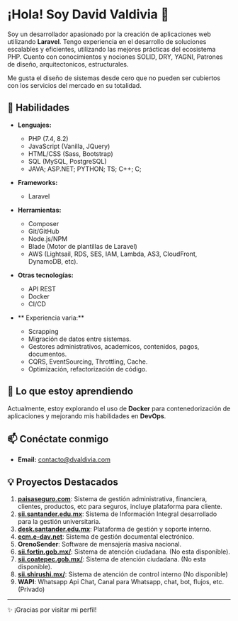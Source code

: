 # ¡Hola! Soy David Valdivia 👋

Soy un desarrollador apasionado por la creación de aplicaciones web utilizando **Laravel**. Tengo experiencia en el desarrollo de soluciones escalables y eficientes, utilizando las mejores prácticas del ecosistema PHP.
Cuento con conocimientos y nociones SOLID, DRY, YAGNI, Patrones de diseño, arquitectonicos, estructurales.

Me gusta el diseño de sistemas desde cero que no pueden ser cubiertos con los servicios del mercado en su totalidad.

## 🚀 Habilidades

- **Lenguajes:**
  - PHP (7.4, 8.2)
  - JavaScript (Vanilla, JQuery)
  - HTML/CSS (Sass, Bootstrap)
  - SQL (MySQL, PostgreSQL)
  - JAVA; ASP.NET; PYTHON; TS; C++; C;

- **Frameworks:**
  - Laravel

- **Herramientas:**
  - Composer
  - Git/GitHub
  - Node.js/NPM
  - Blade (Motor de plantillas de Laravel)
  - AWS (Lightsail, RDS, SES, IAM, Lambda, AS3, CloudFront, DynamoDB, etc).

- **Otras tecnologías:**
  - API REST
  - Docker
  - CI/CD
    
- ** Experiencia varia:**
  - Scrapping
  - Migración de datos entre sistemas.
  - Gestores administrativos, academicos, contenidos, pagos, documentos.
  - CQRS, EventSourcing, Throttling, Cache.
  - Optimización, refactorización de código.
    
## 🌱 Lo que estoy aprendiendo

Actualmente, estoy explorando el uso de **Docker** para contenedorización de aplicaciones y mejorando mis habilidades en **DevOps**.

## 📫 Conéctate conmigo

- **Email:** contacto@dvaldivia.com

## 💡 Proyectos Destacados

1. **[paisaseguro.com](https://poliza360.paisaseguro.com)**: Sistema de gestión administrativa, financiera, clientes, productos, etc para seguros, incluye plataforma para cliente.
2. **[sii.santander.edu.mx](https://sii.santander.edu.mx)**: Sistema de Información Integral desarrollado para la gestión universitaria.
3. **[desk.santander.edu.mx](https://desk.santander.edu.mx)**: Plataforma de gestión y soporte interno.
4. **[ecm.e-dav.net](https://ecm.e-dav.net)**: Sistema de gestión documental electrónico.
5. **OrenoSender**: Software de mensajería masiva nacional.
6. **[sii.fortin.gob.mx/](https://www.fortin.gob.mx/)**: Sistema de atención ciudadana. (No esta disponible).
7. **[sii.coatepec.gob.mx/](https://www.coatepec.gob.mx/)**: Sistema de atención ciudadana. (No esta disponible).
8. **[sii.shirushi.mx/](https://www.shirushi.mx/)**: Sistema de atención de control interno (No disponible)
9. **WAPI**: Whatsapp Api Chat, Canal para Whatsapp, chat, bot, flujos, etc. (Privado)
---

✨ ¡Gracias por visitar mi perfil!
